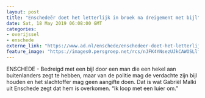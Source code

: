 ```yaml
---
layout: post
title: "Enschedeër doet het letterlijk in broek na dreigement met bijl"
date: Sat, 18 May 2019 06:08:00 GMT
categories: 
- overijssel 
- enschede 
externe_link: "https://www.ad.nl/enschede/enschedeer-doet-het-letterlijk-in-broek-na-dreigement-met-bijl~a6ab7bbb/"
feature_image: "https://images0.persgroep.net/rcs/nJFK4YNsezUJkCAWOSLlfmc0dxk/diocontent/148613716/_fitwidth/400/?appId=21791a8992982cd8da851550a453bd7f&quality=0.7"
---
```


ENSCHEDE - Bedreigd met een bijl door een man die een hekel aan buitenlanders zegt te hebben, maar van de politie mag de verdachte zijn bijl houden en het slachtoffer mag geen aangifte doen. Dat is wat Gabriël Malki uit Enschede zegt dat hem is overkomen. “Ik loop met een luier om.”
